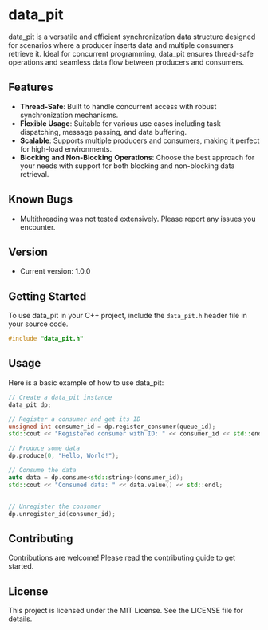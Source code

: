# data_pit

data_pit is a versatile and efficient synchronization data structure designed for scenarios where a producer inserts data
and multiple consumers retrieve it. Ideal for concurrent programming, data_pit ensures thread-safe operations and 
seamless data flow between producers and consumers.

## Features

- **Thread-Safe**: Built to handle concurrent access with robust synchronization mechanisms.
- **Flexible Usage**: Suitable for various use cases including task dispatching, message passing, and data buffering.
- **Scalable**: Supports multiple producers and consumers, making it perfect for high-load environments.
- **Blocking and Non-Blocking Operations**: Choose the best approach for your needs with support for both blocking and non-blocking data retrieval.

## Known Bugs

- Multithreading was not tested extensively. Please report any issues you encounter.

## Version

- Current version: 1.0.0

## Getting Started

To use data_pit in your C++ project, include the `data_pit.h` header file in your source code.

```cpp
#include "data_pit.h"
```

## Usage

Here is a basic example of how to use data_pit:

```cpp
// Create a data_pit instance
data_pit dp;

// Register a consumer and get its ID
unsigned int consumer_id = dp.register_consumer(queue_id);
std::cout << "Registered consumer with ID: " << consumer_id << std::endl;

// Produce some data
dp.produce(0, "Hello, World!");

// Consume the data
auto data = dp.consume<std::string>(consumer_id);
std::cout << "Consumed data: " << data.value() << std::endl;


// Unregister the consumer
dp.unregister_id(consumer_id);
```

## Contributing

Contributions are welcome! Please read the contributing guide to get started.

## License

This project is licensed under the MIT License. See the LICENSE file for details.